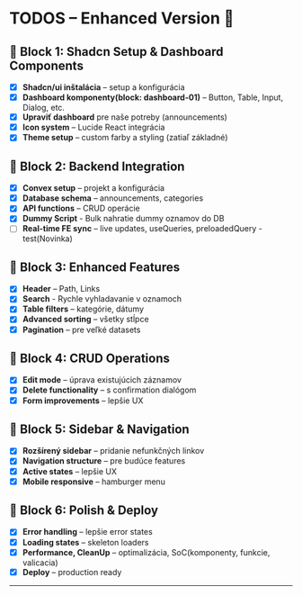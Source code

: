 # TODOS – Enhanced Version 🚀

## 🎯 Block 1: Shadcn Setup & Dashboard Components

- [x] **Shadcn/ui inštalácia** – setup a konfigurácia
- [x] **Dashboard komponenty(block: dashboard-01)** – Button, Table, Input, Dialog, etc.
- [x] **Upraviť dashboard** pre naše potreby (announcements)
- [x] **Icon system** – Lucide React integrácia
- [x] **Theme setup** – custom farby a styling (zatiaľ základné)

## 🎯 Block 2: Backend Integration

- [x] **Convex setup** – projekt a konfigurácia
- [x] **Database schema** – announcements, categories
- [x] **API functions** – CRUD operácie
- [x] **Dummy Script** - Bulk nahratie dummy oznamov do DB
- [ ] **Real-time FE sync** – live updates, useQueries, preloadedQuery - test(Novinka)

## 🎯 Block 3: Enhanced Features

- [x] **Header** – Path, Links
- [x] **Search** - Rychle vyhladavanie v oznamoch
- [x] **Table filters** – kategórie, dátumy
- [x] **Advanced sorting** – všetky stĺpce
- [x] **Pagination** – pre veľké datasets

## 🎯 Block 4: CRUD Operations

- [x] **Edit mode** – úprava existujúcich záznamov
- [x] **Delete functionality** – s confirmation dialógom
- [x] **Form improvements** – lepšie UX

## 🎯 Block 5: Sidebar & Navigation

- [x] **Rozšírený sidebar** – pridanie nefunkčných linkov
- [x] **Navigation structure** – pre budúce features
- [x] **Active states** – lepšie UX
- [x] **Mobile responsive** – hamburger menu

## 🎯 Block 6: Polish & Deploy

- [x] **Error handling** – lepšie error states
- [x] **Loading states** – skeleton loaders
- [x] **Performance, CleanUp** – optimalizácia, SoC(komponenty, funkcie, valicacia)
- [x] **Deploy** – production ready

---